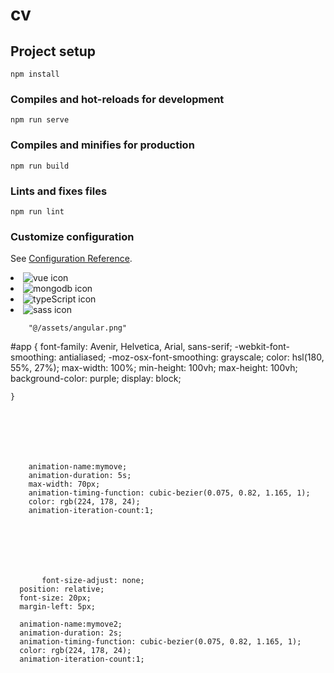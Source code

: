 # cv

## Project setup
```
npm install
```

### Compiles and hot-reloads for development
```
npm run serve
```

### Compiles and minifies for production
```
npm run build
```

### Lints and fixes files
```
npm run lint
```

### Customize configuration
See [Configuration Reference](https://cli.vuejs.org/config/).

 <li><img src="@/assets/vue.png" alt="vue icon"></li>
        <li><img src="@/assets/mongodb.png" alt="mongodb icon"></li>
        <li><img src="@/assets/typescript.png" alt="typeScript icon"></li>
        <li><img src="@/assets/sass.png" alt="sass icon"></li>

        "@/assets/angular.png"



  #app {
        font-family: Avenir, Helvetica, Arial, sans-serif;
        -webkit-font-smoothing: antialiased;
        -moz-osx-font-smoothing: grayscale;
        color: hsl(180, 55%, 27%);
        max-width: 100%;
        min-height: 100vh;
        max-height: 100vh;
           background-color: purple;
           display: block;
          
    }







        animation-name:mymove;
        animation-duration: 5s;
        max-width: 70px;
        animation-timing-function: cubic-bezier(0.075, 0.82, 1.165, 1);
        color: rgb(224, 178, 24);
        animation-iteration-count:1;







           font-size-adjust: none;
      position: relative;
      font-size: 20px;
      margin-left: 5px;
    
      animation-name:mymove2;
      animation-duration: 2s;
      animation-timing-function: cubic-bezier(0.075, 0.82, 1.165, 1);
      color: rgb(224, 178, 24);
      animation-iteration-count:1;